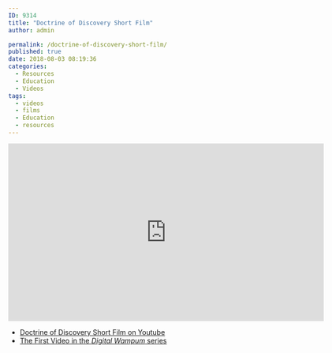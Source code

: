 ```yaml
---
ID: 9314
title: "Doctrine of Discovery Short Film"
author: admin

permalink: /doctrine-of-discovery-short-film/
published: true
date: 2018-08-03 08:19:36
categories:
  - Resources
  - Education
  - Videos
tags:
  - videos
  - films
  - Education
  - resources
---
```


<div class="embed-responsive embed-responsive-16by9">
  <iframe width="640" height="360" src="https://www.youtube-nocookie.com/embed/V3gF7ULVrl4?controls=0&amp;" frameborder="0" allowfullscreen></iframe>
</div>

* [Doctrine of Discovery Short Film on Youtube](https://www.youtube.com/watch?v=V3gF7ULVrl4) 
* [The First Video in the _Digital Wampum_ series](https://youtu.be/2DofTnRhm5o)
